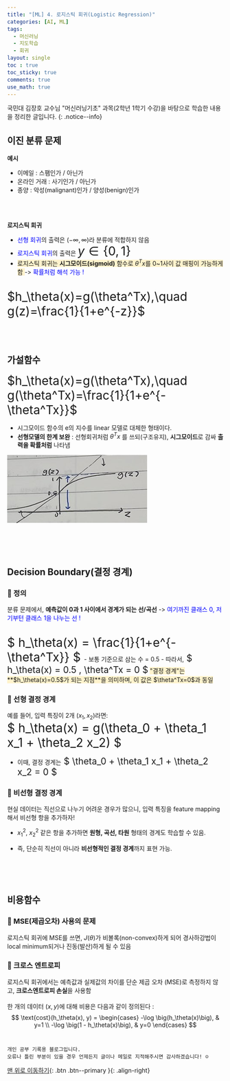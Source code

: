 ```yaml
---
title: "[ML] 4. 로지스틱 회귀(Logistic Regression)"
categories: [AI, ML]
tags:
  - 머신러닝
  - 지도학습
  - 회귀
layout: single
toc : true
toc_sticky: true
comments: true
use_math: true
---
```


국민대 김장호 교수님 "머신러닝기초" 과목(2학년 1학기 수강)을 바탕으로 학습한 내용을 정리한 글입니다.
{: .notice--info}


## 이진 분류 문제
**예시**
- 이메일 : 스팸인가 / 아닌가
- 온라인 거래 : 사기인가 / 아닌가
- 종양 : 악성(malignant)인가 / 양성(benign)인가
<br>
<br>

**로지스틱 회귀**
- <span style="color: blue">선형 회귀</span>의 출력은 $(-\infty,\infty)$라 분류에 적합하지 않음
- <span style="color: blue">로지스틱 회귀</span>의 출력은 <span style="font-size:200%"> $y \in \{0,1\}$ </span>
- <span style="background-color: #fff3cd">로지스틱 회귀는 **시그모이드(sigmoid)** 함수로 $\theta^Tx$를 0~1사이 값 매핑이 가능하게 함 </span> -> <span style="color: blue">확률처럼 해석 가능 ! </span>
<br>
<span style="font-size:200%"> $h_\theta(x)=g(\theta^Tx),\quad g(z)=\frac{1}{1+e^{-z}}$ </span> <br>
  <br>
  <br>
  <br>

## 가설함수
<span style="font-size:200%"> $h_\theta(x)=g(\theta^Tx),\quad g(\theta^Tx)=\frac{1}{1+e^{-\theta^Tx}}$ </span> <br>

- 시그모이드 함수의 e의 지수를 linear 모델로 대체한 형태이다. 
- **선형모델의 한계 보완** :
  선형회귀처럼 $\theta^Tx$ 를 쓰되(구조유지), **시그모이드**로 감싸 **출력을 확률처럼** 나타냄

![linear regression graph](/assets/images/sigmoid.png)  

  <br>
  <br>
  <br>

##  Decision Boundary(결정 경계)
### 🐾 정의 
분류 문제에서, **예측값이 0과 1 사이에서 경계가 되는 선/곡선**
-><span style="color: blue"> 여기까진 클래스 0, 저기부턴 클래스 1을 나누는 선 ! </span>

<br>
<span style="font-size:200%"> $ h_\theta(x) = \frac{1}{1+e^{-\theta^Tx}} $ </span>
- 보통 기준으로 삼는 수 = 0.5
- 따라서,<span style="font-size:150%"> $ h_\theta(x) = 0.5 , \theta^Tx = 0 $</span>
  <span style="background-color: #fff3cd">"결정 경계"는 **$h_\theta(x)=0.5$가 되는 지점**을 의미하며,  
  이 값은 $\theta^Tx=0$과 동일</span>


### 🐾 선형 결정 경계
예를 들어, 입력 특징이 2개 ($x_1, x_2$)라면:<br>
<span style="font-size:200%"> $ h_\theta(x) = g(\theta_0 + \theta_1 x_1 + \theta_2 x_2) $</span>
- 이때, 결정 경계는<span style="font-size:150%"> $ \theta_0 + \theta_1 x_1 + \theta_2 x_2 = 0 $ </span>
  
### 🐾 비선형 결정 경계
현실 데이터는 직선으로 나누기 어려운 경우가 많으니, 입력 특징을 feature mapping 해서 비선형 항을 추가하자!<br>

- $x_1^2$, $x_2^2$ 같은 항을 추가하면 **원형, 곡선, 타원** 형태의 경계도 학습할 수 있음.
- 즉, 단순히 직선이 아니라 **비선형적인 결정 경계**까지 표현 가능.

  <br>
  <br>
  <br>

##  비용함수
### 🐾 MSE(제곱오차) 사용의 문제
로지스틱 회귀에 MSE를 쓰면, $J(\theta)$가 비볼록(non-convex)하게 되어 경사하강법이 local minimum되거나 진동(발산)하게 될 수 있음

### 🐾 크로스 엔트로피
로지스틱 회귀에서는 예측값과 실제값의 차이를 단순 제곱 오차 (MSE)로 측정하지 않고, **크로스엔트로피 손실**을 사용함<br>
<br>
한 개의 데이터 $(x, y)$에 대해 비용은 다음과 같이 정의된다 : <br>
$$
\text{cost}(h_\theta(x), y) =
\begin{cases}
-\log \big(h_\theta(x)\big), & y=1 \\
-\log \big(1 - h_\theta(x)\big), & y=0
\end{cases}
$$
<br>

    개인 공부 기록용 블로그입니다.
    오류나 틀린 부분이 있을 경우 언제든지 글이나 메일로 지적해주시면 감사하겠습니다! ☺

[맨 위로 이동하기](#){: .btn .btn--primary }{: .align-right}